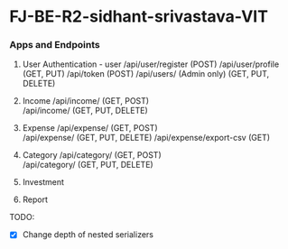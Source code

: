 # FJ-BE-R2-sidhant-srivastava-VIT

### Apps and Endpoints

1. User Authentication - user
    /api/user/register (POST)
    /api/user/profile (GET, PUT)
    /api/token (POST)
    /api/users/<int> (Admin only) (GET, PUT, DELETE)

2. Income 
    /api/income/ (GET, POST)    
    /api/income/<int> (GET, PUT, DELETE)

3. Expense
    /api/expense/ (GET, POST)    
    /api/expense/<int> (GET, PUT, DELETE)
    /api/expense/export-csv (GET)

4. Category
    /api/category/ (GET, POST)    
    /api/category/<int> (GET, PUT, DELETE)

5. Investment

6. Report

TODO:
- [x] Change depth of nested serializers 